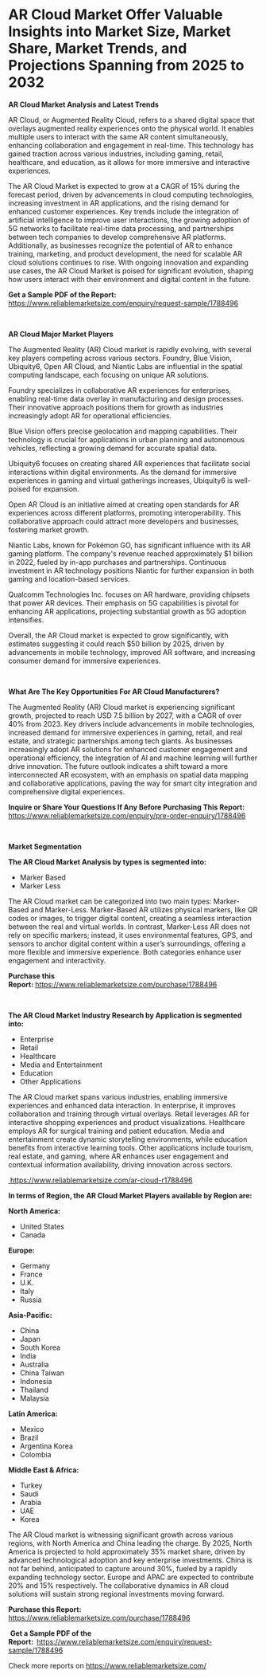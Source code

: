 <p><h1>AR Cloud Market Offer Valuable Insights into Market Size, Market Share, Market Trends, and Projections Spanning from 2025 to 2032</h1></p><p><strong>AR Cloud Market Analysis and Latest Trends</strong></p>
<p><p>AR Cloud, or Augmented Reality Cloud, refers to a shared digital space that overlays augmented reality experiences onto the physical world. It enables multiple users to interact with the same AR content simultaneously, enhancing collaboration and engagement in real-time. This technology has gained traction across various industries, including gaming, retail, healthcare, and education, as it allows for more immersive and interactive experiences.</p><p>The AR Cloud Market is expected to grow at a CAGR of 15% during the forecast period, driven by advancements in cloud computing technologies, increasing investment in AR applications, and the rising demand for enhanced customer experiences. Key trends include the integration of artificial intelligence to improve user interactions, the growing adoption of 5G networks to facilitate real-time data processing, and partnerships between tech companies to develop comprehensive AR platforms. Additionally, as businesses recognize the potential of AR to enhance training, marketing, and product development, the need for scalable AR cloud solutions continues to rise. With ongoing innovation and expanding use cases, the AR Cloud Market is poised for significant evolution, shaping how users interact with their environment and digital content in the future.</p></p>
<p><strong>Get a Sample PDF of the Report:&nbsp;</strong> <a href="https://www.reliablemarketsize.com/enquiry/request-sample/1788496?utm_campaign=3172&utm_medium=2&utm_source=Github&utm_content=ia&utm_term=09032025&utm_id=ar-cloud">https://www.reliablemarketsize.com/enquiry/request-sample/1788496</a></p>
<p>&nbsp;</p>
<p><strong>AR Cloud Major Market Players</strong></p>
<p><p>The Augmented Reality (AR) Cloud market is rapidly evolving, with several key players competing across various sectors. Foundry, Blue Vision, Ubiquity6, Open AR Cloud, and Niantic Labs are influential in the spatial computing landscape, each focusing on unique AR solutions. </p><p>Foundry specializes in collaborative AR experiences for enterprises, enabling real-time data overlay in manufacturing and design processes. Their innovative approach positions them for growth as industries increasingly adopt AR for operational efficiencies.</p><p>Blue Vision offers precise geolocation and mapping capabilities. Their technology is crucial for applications in urban planning and autonomous vehicles, reflecting a growing demand for accurate spatial data.</p><p>Ubiquity6 focuses on creating shared AR experiences that facilitate social interactions within digital environments. As the demand for immersive experiences in gaming and virtual gatherings increases, Ubiquity6 is well-poised for expansion.</p><p>Open AR Cloud is an initiative aimed at creating open standards for AR experiences across different platforms, promoting interoperability. This collaborative approach could attract more developers and businesses, fostering market growth.</p><p>Niantic Labs, known for Pokémon GO, has significant influence with its AR gaming platform. The company's revenue reached approximately $1 billion in 2022, fueled by in-app purchases and partnerships. Continuous investment in AR technology positions Niantic for further expansion in both gaming and location-based services.</p><p>Qualcomm Technologies Inc. focuses on AR hardware, providing chipsets that power AR devices. Their emphasis on 5G capabilities is pivotal for enhancing AR applications, projecting substantial growth as 5G adoption intensifies.</p><p>Overall, the AR Cloud market is expected to grow significantly, with estimates suggesting it could reach $50 billion by 2025, driven by advancements in mobile technology, improved AR software, and increasing consumer demand for immersive experiences.</p></p>
<p>&nbsp;</p>
<p><strong>What Are The Key Opportunities For AR Cloud Manufacturers?</strong></p>
<p><p>The Augmented Reality (AR) Cloud market is experiencing significant growth, projected to reach USD 7.5 billion by 2027, with a CAGR of over 40% from 2023. Key drivers include advancements in mobile technologies, increased demand for immersive experiences in gaming, retail, and real estate, and strategic partnerships among tech giants. As businesses increasingly adopt AR solutions for enhanced customer engagement and operational efficiency, the integration of AI and machine learning will further drive innovation. The future outlook indicates a shift toward a more interconnected AR ecosystem, with an emphasis on spatial data mapping and collaborative applications, paving the way for smart city integration and comprehensive digital experiences.</p></p>
<p><strong>Inquire or Share Your Questions If Any Before Purchasing This Report:</strong> <a href="https://www.reliablemarketsize.com/enquiry/pre-order-enquiry/1788496?utm_campaign=3172&utm_medium=2&utm_source=Github&utm_content=ia&utm_term=09032025&utm_id=ar-cloud">https://www.reliablemarketsize.com/enquiry/pre-order-enquiry/1788496</a></p>
<p>&nbsp;</p>
<p><strong>Market Segmentation</strong></p>
<p><strong>The AR Cloud Market Analysis by types is segmented into:</strong></p>
<p><ul><li>Marker Based</li><li>Marker Less</li></ul></p>
<p><p>The AR Cloud market can be categorized into two main types: Marker-Based and Marker-Less. Marker-Based AR utilizes physical markers, like QR codes or images, to trigger digital content, creating a seamless interaction between the real and virtual worlds. In contrast, Marker-Less AR does not rely on specific markers; instead, it uses environmental features, GPS, and sensors to anchor digital content within a user’s surroundings, offering a more flexible and immersive experience. Both categories enhance user engagement and interactivity.</p></p>
<p><strong>Purchase this Report:&nbsp;</strong><a href="https://www.reliablemarketsize.com/purchase/1788496?utm_campaign=3172&utm_medium=2&utm_source=Github&utm_content=ia&utm_term=09032025&utm_id=ar-cloud">https://www.reliablemarketsize.com/purchase/1788496</a></p>
<p>&nbsp;</p>
<p><strong>The AR Cloud Market Industry Research by Application is segmented into:</strong></p>
<p><ul><li>Enterprise</li><li>Retail</li><li>Healthcare</li><li>Media and Entertainment</li><li>Education</li><li>Other Applications</li></ul></p>
<p><p>The AR Cloud market spans various industries, enabling immersive experiences and enhanced data interaction. In enterprise, it improves collaboration and training through virtual overlays. Retail leverages AR for interactive shopping experiences and product visualizations. Healthcare employs AR for surgical training and patient education. Media and entertainment create dynamic storytelling environments, while education benefits from interactive learning tools. Other applications include tourism, real estate, and gaming, where AR enhances user engagement and contextual information availability, driving innovation across sectors.</p></p>
<p><a href="https://www.reliablemarketsize.com/ar-cloud-r1788496?utm_campaign=3172&utm_medium=2&utm_source=Github&utm_content=ia&utm_term=09032025&utm_id=ar-cloud">&nbsp;https://www.reliablemarketsize.com/ar-cloud-r1788496</a></p>
<p><strong>In terms of Region, the AR Cloud Market Players available by Region are:</strong></p>
<p>
    <p> <strong> North America: </strong>
        <ul>
            <li>United States</li>
            <li>Canada</li>
        </ul>
        </p> 
    <p> <strong> Europe: </strong>
        <ul>
            <li>Germany</li>
            <li>France</li>
            <li>U.K.</li>
            <li>Italy</li>
            <li>Russia</li>
        </ul>
        </p> 
    <p> <strong> Asia-Pacific: </strong>
        <ul>
            <li>China</li>
            <li>Japan</li>
            <li>South Korea</li>
            <li>India</li>
            <li>Australia</li>
            <li>China Taiwan</li>
            <li>Indonesia</li>
            <li>Thailand</li>
            <li>Malaysia</li>
        </ul>
        </p> 
    <p> <strong> Latin America: </strong>
        <ul>
            <li>Mexico</li>
            <li>Brazil</li>
            <li>Argentina Korea</li>
            <li>Colombia</li>
        </ul>
        </p> 
    <p> <strong> Middle East & Africa: </strong>
        <ul>
            <li>Turkey</li>
            <li>Saudi</li>
            <li>Arabia</li>
            <li>UAE</li>
            <li>Korea</li>
        </ul>
    </p>
    </p>
<p><p>The AR Cloud market is witnessing significant growth across various regions, with North America and China leading the charge. By 2025, North America is projected to hold approximately 35% market share, driven by advanced technological adoption and key enterprise investments. China is not far behind, anticipated to capture around 30%, fueled by a rapidly expanding technology sector. Europe and APAC are expected to contribute 20% and 15% respectively. The collaborative dynamics in AR cloud solutions will sustain strong regional investments moving forward.</p></p>
<p><strong>Purchase this Report: </strong><a href="https://www.reliablemarketsize.com/purchase/1788496?utm_campaign=3172&utm_medium=2&utm_source=Github&utm_content=ia&utm_term=09032025&utm_id=ar-cloud">https://www.reliablemarketsize.com/purchase/1788496</a></p>
<p>&nbsp;<strong>Get a Sample PDF of the Report:&nbsp;&nbsp;</strong><a href="https://www.reliablemarketsize.com/enquiry/request-sample/1788496?utm_campaign=3172&utm_medium=2&utm_source=Github&utm_content=ia&utm_term=09032025&utm_id=ar-cloud">https://www.reliablemarketsize.com/enquiry/request-sample/1788496</a></p>
<p><strong></strong></p>
<p>Check more reports on <a href="https://www.reliablemarketsize.com/?utm_campaign=3172&utm_medium=2&utm_source=Github&utm_content=ia&utm_term=09032025&utm_id=ar-cloud">https://www.reliablemarketsize.com/</a></p>
